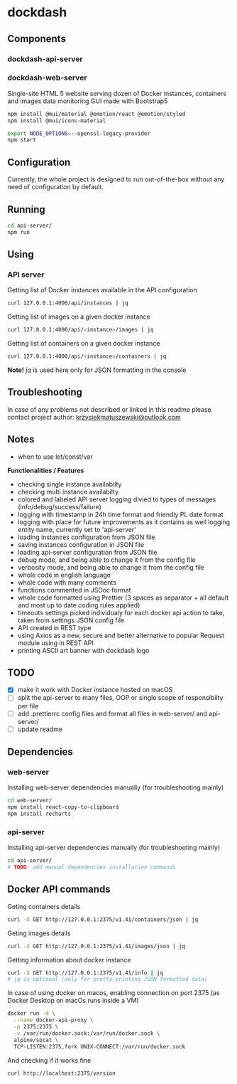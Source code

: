 # dockdash

## Components

### dockdash-api-server

### dockdash-web-server

Single-site HTML 5 website serving dozen of Docker instances, containers and images data monitoring GUI made with Bootstrap5

```bash
npm install @mui/material @emotion/react @emotion/styled
npm install @mui/icons-material
```

```bash
export NODE_OPTIONS=--openssl-legacy-provider
npm start
```

## Configuration

Currently, the whole project is designed to run out-of-the-box without any need of configuration by default.

## Running

```bash
cd api-server/
npm run
```

## Using

### API server

Getting list of Docker instances available in the API configuration

```bash
curl 127.0.0.1:4000/api/instances | jq
```

Getting list of images on a given docker instance

```bash
curl 127.0.0.1:4000/api/<instance>/images | jq
```

Getting list of containers on a given docker instance

```bash
curl 127.0.0.1:4000/api/<instance>/containers | jq
```

**Note!** _jq_ is used here only for JSON formatting in the console

## Troubleshooting

In case of any problems not described or linked in this readme please contact project author: krzysiekmatuszewski@outlook.com

## Notes

- when to use let/const/var

**Functionalities / Features**

- checking single instance availabilty
- checking multi instance availabilty
- colored and labeled API server logging divied to types of messages (info/debug/success/failure)
- logging with timestamp in 24h time format and friendly PL date format
- logging with place for future improvements as it contains as well logging entity name, currently set to 'api-server'
- loading instances configuration from JSON file
- saving instances configuration in JSON file
- loading api-server configuration from JSON file
- debug mode, and being able to change it from the config file
- verbosity mode, and being able to change it from the config file
- whole code in english language
- whole code with many comments
- functions commented in JSDoc format
- whole code formatted using Prettier (3 spaces as separator + all default and most up to date coding rules applied)
- timeouts settings picked individualy for each docker api action to take, taken from settings JSON config file
- API created in REST type
- using Axios as a new, secure and better alternative to popular Request module using in REST API
- printing ASCII art banner with dockdash logo
  
## TODO

- [x] make it work with Docker instance hosted on macOS
- [ ] split the api-server to many files, OOP or single scope of responsibilty per file
- [ ] add .prettierrc config files and format all files in web-server/ and api-server/
- [ ] update readme

## Dependencies

### web-server

Installing web-server dependencies manually (for troubleshooting mainly)

```bash
cd web-server/
npm install react-copy-to-clipboard
npm install recharts
```

### api-server

Installing api-server dependencies manually (for troubleshooting mainly)

```bash
cd api-server/
# TODO: add manual dependencies installation commands
```

## Docker API commands

Geting containers details

```bash
curl -X GET http://127.0.0.1:2375/v1.41/containers/json | jq
```

Geting images details

```bash
curl -X GET http://127.0.0.1:2375/v1.41/images/json | jq
```

Getting information about docker instance

```bash
curl -X GET http://127.0.0.1:2375/v1.41/info | jq
# jq is optional (only for pretty-printing JSON formatted data)
```

In case of using docker on macos, enabling connection on port 2375 (as Docker Desktop on macOs runs inside a VM)

```bash
docker run -d \
  --name docker-api-proxy \
  -p 2375:2375 \
  -v /var/run/docker.sock:/var/run/docker.sock \
  alpine/socat \
  TCP-LISTEN:2375,fork UNIX-CONNECT:/var/run/docker.sock
```

And checking if it works fine

```bash
curl http://localhost:2375/version
```
